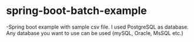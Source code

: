 # spring-boot-batch-example

-Spring boot example with sample csv file. I used PostgreSQL as database. Any database you want to use can be used (mySQL, Oracle, MsSQL etc.)
